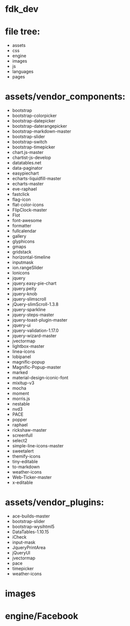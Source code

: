 # fdk_dev
# file tree:
- assets
- css
- engine
- images
- js
- languages
- pages
# assets/vendor_components:
- bootstrap
- bootstrap-colorpicker
- bootstrap-datepicker
- bootstrap-daterangepicker
- bootstrap-markdown-master
- bootstrap-slider
- bootstrap-switch
- bootstrap-timepicker
- chart.js-master
- chartist-js-develop
- datatables.net
- data-paginator
- easypiechart
- echarts-liquidfill-master
- echarts-master
- eve-raphael
- fastclick
- flag-icon
- flat-color-icons
- FlipClock-master
- Flot
- font-awesome
- formatter
- fullcalendar
- gallery
- glyphicons
- gmaps
- gridstack
- horizontal-timeline
- inputmask
- ion.rangeSlider
- Ionicons
- jquery
- jquery.easy-pie-chart
- jquery.peity
- jquery-knob
- jquery-slimscroll
- jQuery-slimScroll-1.3.8
- jquery-sparkline
- jquery-steps-master
- jquery-toast-plugin-master
- jquery-ui
- jquery-validation-1.17.0
- jquery-wizard-master
- jvectormap
- lightbox-master
- linea-icons
- lobipanel
- magnific-popup
- Magnific-Popup-master
- marked
- material-design-iconic-font
- mixitup-v3
- mocha
- moment
- morris.js
- nestable
- nvd3
- PACE
- popper
- raphael
- rickshaw-master
- screenfull
- select2
- simple-line-icons-master
- sweetalert
- themify-icons
- tiny-editable
- to-markdown
- weather-icons
- Web-Ticker-master
- x-editable
# assets/vendor_plugins:
- ace-builds-master
- bootstrap-slider
- bootstrap-wysihtml5
- DataTables-1.10.15
- iCheck
- input-mask
- JqueryPrintArea
- jQueryUI
- jvectormap
- pace
- timepicker
- weather-icons
# images
# engine/Facebook
